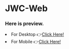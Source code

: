 # JWC-Web<br>
<h3>Here is preview.</h3>
<li>For Desktop 👉<a href="https://jwc-desktop.web.app/">Click Here!</a></li>
<li>For Mobile 👉<a href="https://jwc-mobile.web.app/">Click Here!</a></li>
